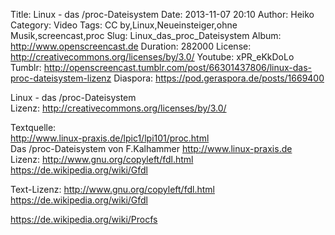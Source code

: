 Title: Linux - das /proc-Dateisystem
Date: 2013-11-07 20:10
Author: Heiko
Category: Video
Tags: CC by,Linux,Neueinsteiger,ohne Musik,screencast,proc
Slug: Linux_das_proc_Dateisystem
Album: http://www.openscreencast.de
Duration: 282000
License: http://creativecommons.org/licenses/by/3.0/
Youtube: xPR_eKkDoLo
Tumblr: http://openscreencast.tumblr.com/post/66301437806/linux-das-proc-dateisystem-lizenz
Diaspora: https://pod.geraspora.de/posts/1669400

Linux - das /proc-Dateisystem  
Lizenz: <http://creativecommons.org/licenses/by/3.0/>  
  
Textquelle:  
<http://www.linux-praxis.de/lpic1/lpi101/proc.html>  
Das /proc-Dateisystem von F.Kalhammer <http://www.linux-praxis.de>  
Lizenz: <http://www.gnu.org/copyleft/fdl.html>
<https://de.wikipedia.org/wiki/Gfdl>  
  
Text-Lizenz: <http://www.gnu.org/copyleft/fdl.html>
<https://de.wikipedia.org/wiki/Gfdl>  
  
<https://de.wikipedia.org/wiki/Procfs>

